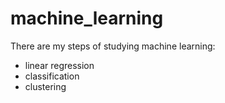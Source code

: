 # machine_learning
There are my steps of studying machine learning:
- linear regression
- classification
- clustering
